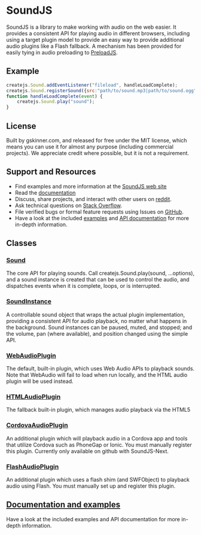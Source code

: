 # SoundJS

SoundJS is a library to make working with audio on the web easier. It provides a consistent API for playing audio in
different browsers, including using a target plugin model to provide an easy way to provide additional audio plugins
like a Flash fallback. A mechanism has been provided for easily tying in audio preloading to
[PreloadJS](http://preloadjs.com).


## Example

```javascript
createjs.Sound.addEventListener("fileload", handleLoadComplete);
createjs.Sound.registerSound({src:"path/to/sound.mp3|path/to/sound.ogg", id:"sound"});
function handleLoadComplete(event) {
	createjs.Sound.play("sound");
}
```

## License
Built by gskinner.com, and released for free under the MIT license, which means you can use it for almost any purpose
(including commercial projects). We appreciate credit where possible, but it is not a requirement.


## Support and Resources
* Find examples and more information at the [SoundJS web site](http://soundjs.com/)
* Read the [documentation](http://createjs.com/Docs/SoundJS/)
* Discuss, share projects, and interact with other users on [reddit](http://www.reddit.com/r/createjs/).
* Ask technical questions on [Stack Overflow](http://stackoverflow.com/questions/tagged/soundjs).
* File verified bugs or formal feature requests using Issues on [GitHub](https://github.com/CreateJS/SoundJS/issues).
* Have a look at the included [examples](https://github.com/CreateJS/SoundJS/tree/master/examples) and
[API documentation](http://createjs.com/Docs/SoundJS/) for more in-depth information.


## Classes

### [Sound](http://createjs.com/Docs/SoundJS/classes/Sound.html)
The core API for playing sounds. Call createjs.Sound.play(sound, ...options), and a sound instance is created that can be
used to control the audio, and dispatches events when it is complete, loops, or is interrupted.

### [SoundInstance](http://createjs.com/Docs/SoundJS/classes/AbstractSoundInstance.html)
A controllable sound object that wraps the actual plugin implementation, providing a consistent API for audio playback,
no matter what happens in the background. Sound instances can be paused, muted, and stopped; and the volume, pan (where
available), and position changed using the simple API.

### [WebAudioPlugin](http://createjs.com/Docs/SoundJS/classes/WebAudioPlugin.html)
The default, built-in plugin, which uses Web Audio APIs to playback sounds. Note that WebAudio will fail to load when
run locally, and the HTML audio plugin will be used instead.

### [HTMLAudioPlugin](http://createjs.com/Docs/SoundJS/classes/HTMLAudioPlugin.html)
The fallback built-in plugin, which manages audio playback via the HTML5 <audio> tag. This will be used in instances
where the WebAudio plugin is not available.

### [CordovaAudioPlugin](http://createjs.com/docs/soundjs/classes/CordovaAudioPlugin.html)
An additional plugin which will playback audio in a Cordova app and tools that utilize Cordova such as PhoneGap or Ionic.
You must manually register this plugin. Currently only available on github with SoundJS-Next.

### [FlashAudioPlugin](http://createjs.com/Docs/SoundJS/classes/FlashAudioPlugin.html)
An additional plugin which uses a flash shim (and SWFObject) to playback audio using Flash. You must manually set up and
register this plugin.

## [Documentation and examples](http://createjs.com/Docs/SoundJS/)
Have a look at the included examples and API documentation for more in-depth information.

